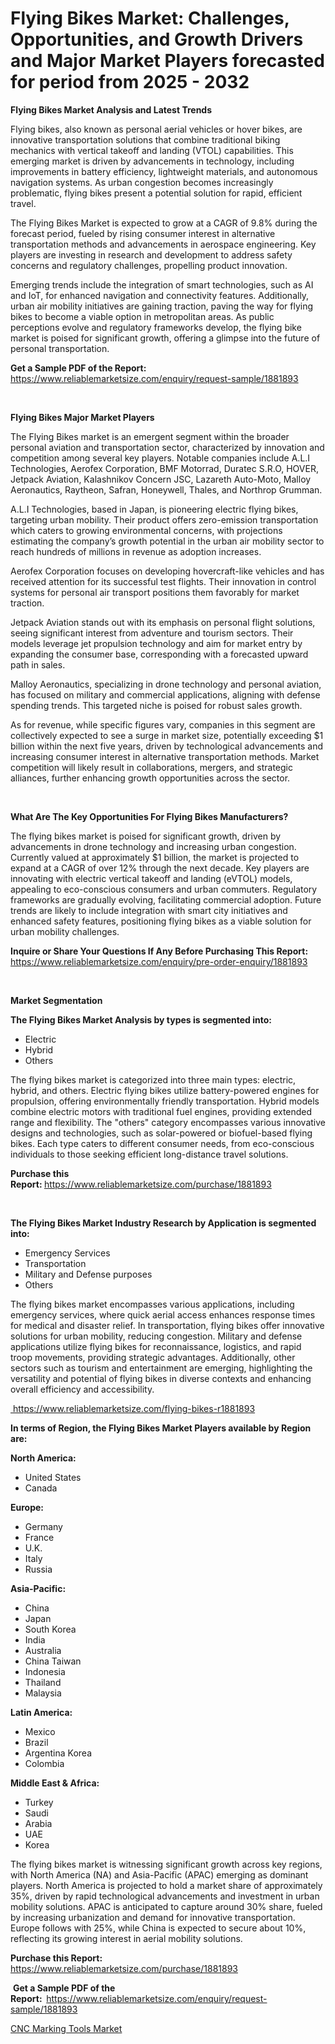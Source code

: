<p><h1>Flying Bikes Market: Challenges, Opportunities, and Growth Drivers and Major Market Players forecasted for period from 2025 - 2032</h1></p><p><strong>Flying Bikes Market Analysis and Latest Trends</strong></p>
<p><p>Flying bikes, also known as personal aerial vehicles or hover bikes, are innovative transportation solutions that combine traditional biking mechanics with vertical takeoff and landing (VTOL) capabilities. This emerging market is driven by advancements in technology, including improvements in battery efficiency, lightweight materials, and autonomous navigation systems. As urban congestion becomes increasingly problematic, flying bikes present a potential solution for rapid, efficient travel.</p><p>The Flying Bikes Market is expected to grow at a CAGR of 9.8% during the forecast period, fueled by rising consumer interest in alternative transportation methods and advancements in aerospace engineering. Key players are investing in research and development to address safety concerns and regulatory challenges, propelling product innovation. </p><p>Emerging trends include the integration of smart technologies, such as AI and IoT, for enhanced navigation and connectivity features. Additionally, urban air mobility initiatives are gaining traction, paving the way for flying bikes to become a viable option in metropolitan areas. As public perceptions evolve and regulatory frameworks develop, the flying bike market is poised for significant growth, offering a glimpse into the future of personal transportation.</p></p>
<p><strong>Get a Sample PDF of the Report:&nbsp;</strong> <a href="https://www.reliablemarketsize.com/enquiry/request-sample/1881893?utm_campaign=2626&utm_medium=2&utm_source=Github&utm_content=ia&utm_term=11042025&utm_id=flying-bikes">https://www.reliablemarketsize.com/enquiry/request-sample/1881893</a></p>
<p>&nbsp;</p>
<p><strong>Flying Bikes Major Market Players</strong></p>
<p><p>The Flying Bikes market is an emergent segment within the broader personal aviation and transportation sector, characterized by innovation and competition among several key players. Notable companies include A.L.I Technologies, Aerofex Corporation, BMF Motorrad, Duratec S.R.O, HOVER, Jetpack Aviation, Kalashnikov Concern JSC, Lazareth Auto-Moto, Malloy Aeronautics, Raytheon, Safran, Honeywell, Thales, and Northrop Grumman.</p><p>A.L.I Technologies, based in Japan, is pioneering electric flying bikes, targeting urban mobility. Their product offers zero-emission transportation which caters to growing environmental concerns, with projections estimating the company’s growth potential in the urban air mobility sector to reach hundreds of millions in revenue as adoption increases.</p><p>Aerofex Corporation focuses on developing hovercraft-like vehicles and has received attention for its successful test flights. Their innovation in control systems for personal air transport positions them favorably for market traction.</p><p>Jetpack Aviation stands out with its emphasis on personal flight solutions, seeing significant interest from adventure and tourism sectors. Their models leverage jet propulsion technology and aim for market entry by expanding the consumer base, corresponding with a forecasted upward path in sales.</p><p>Malloy Aeronautics, specializing in drone technology and personal aviation, has focused on military and commercial applications, aligning with defense spending trends. This targeted niche is poised for robust sales growth.</p><p>As for revenue, while specific figures vary, companies in this segment are collectively expected to see a surge in market size, potentially exceeding $1 billion within the next five years, driven by technological advancements and increasing consumer interest in alternative transportation methods. Market competition will likely result in collaborations, mergers, and strategic alliances, further enhancing growth opportunities across the sector.</p></p>
<p>&nbsp;</p>
<p><strong>What Are The Key Opportunities For Flying Bikes Manufacturers?</strong></p>
<p><p>The flying bikes market is poised for significant growth, driven by advancements in drone technology and increasing urban congestion. Currently valued at approximately $1 billion, the market is projected to expand at a CAGR of over 12% through the next decade. Key players are innovating with electric vertical takeoff and landing (eVTOL) models, appealing to eco-conscious consumers and urban commuters. Regulatory frameworks are gradually evolving, facilitating commercial adoption. Future trends are likely to include integration with smart city initiatives and enhanced safety features, positioning flying bikes as a viable solution for urban mobility challenges.</p></p>
<p><strong>Inquire or Share Your Questions If Any Before Purchasing This Report:</strong> <a href="https://www.reliablemarketsize.com/enquiry/pre-order-enquiry/1881893?utm_campaign=2626&utm_medium=2&utm_source=Github&utm_content=ia&utm_term=11042025&utm_id=flying-bikes">https://www.reliablemarketsize.com/enquiry/pre-order-enquiry/1881893</a></p>
<p>&nbsp;</p>
<p><strong>Market Segmentation</strong></p>
<p><strong>The Flying Bikes Market Analysis by types is segmented into:</strong></p>
<p><ul><li>Electric</li><li>Hybrid</li><li>Others</li></ul></p>
<p><p>The flying bikes market is categorized into three main types: electric, hybrid, and others. Electric flying bikes utilize battery-powered engines for propulsion, offering environmentally friendly transportation. Hybrid models combine electric motors with traditional fuel engines, providing extended range and flexibility. The "others" category encompasses various innovative designs and technologies, such as solar-powered or biofuel-based flying bikes. Each type caters to different consumer needs, from eco-conscious individuals to those seeking efficient long-distance travel solutions.</p></p>
<p><strong>Purchase this Report:&nbsp;</strong><a href="https://www.reliablemarketsize.com/purchase/1881893?utm_campaign=2626&utm_medium=2&utm_source=Github&utm_content=ia&utm_term=11042025&utm_id=flying-bikes">https://www.reliablemarketsize.com/purchase/1881893</a></p>
<p>&nbsp;</p>
<p><strong>The Flying Bikes Market Industry Research by Application is segmented into:</strong></p>
<p><ul><li>Emergency Services</li><li>Transportation</li><li>Military and Defense purposes</li><li>Others</li></ul></p>
<p><p>The flying bikes market encompasses various applications, including emergency services, where quick aerial access enhances response times for medical and disaster relief. In transportation, flying bikes offer innovative solutions for urban mobility, reducing congestion. Military and defense applications utilize flying bikes for reconnaissance, logistics, and rapid troop movements, providing strategic advantages. Additionally, other sectors such as tourism and entertainment are emerging, highlighting the versatility and potential of flying bikes in diverse contexts and enhancing overall efficiency and accessibility.</p></p>
<p><a href="https://www.reliablemarketsize.com/flying-bikes-r1881893?utm_campaign=2626&utm_medium=2&utm_source=Github&utm_content=ia&utm_term=11042025&utm_id=flying-bikes">&nbsp;https://www.reliablemarketsize.com/flying-bikes-r1881893</a></p>
<p><strong>In terms of Region, the Flying Bikes Market Players available by Region are:</strong></p>
<p>
    <p> <strong> North America: </strong>
        <ul>
            <li>United States</li>
            <li>Canada</li>
        </ul>
        </p> 
    <p> <strong> Europe: </strong>
        <ul>
            <li>Germany</li>
            <li>France</li>
            <li>U.K.</li>
            <li>Italy</li>
            <li>Russia</li>
        </ul>
        </p> 
    <p> <strong> Asia-Pacific: </strong>
        <ul>
            <li>China</li>
            <li>Japan</li>
            <li>South Korea</li>
            <li>India</li>
            <li>Australia</li>
            <li>China Taiwan</li>
            <li>Indonesia</li>
            <li>Thailand</li>
            <li>Malaysia</li>
        </ul>
        </p> 
    <p> <strong> Latin America: </strong>
        <ul>
            <li>Mexico</li>
            <li>Brazil</li>
            <li>Argentina Korea</li>
            <li>Colombia</li>
        </ul>
        </p> 
    <p> <strong> Middle East & Africa: </strong>
        <ul>
            <li>Turkey</li>
            <li>Saudi</li>
            <li>Arabia</li>
            <li>UAE</li>
            <li>Korea</li>
        </ul>
    </p>
    </p>
<p><p>The flying bikes market is witnessing significant growth across key regions, with North America (NA) and Asia-Pacific (APAC) emerging as dominant players. North America is projected to hold a market share of approximately 35%, driven by rapid technological advancements and investment in urban mobility solutions. APAC is anticipated to capture around 30% share, fueled by increasing urbanization and demand for innovative transportation. Europe follows with 25%, while China is expected to secure about 10%, reflecting its growing interest in aerial mobility solutions.</p></p>
<p><strong>Purchase this Report: </strong><a href="https://www.reliablemarketsize.com/purchase/1881893?utm_campaign=2626&utm_medium=2&utm_source=Github&utm_content=ia&utm_term=11042025&utm_id=flying-bikes">https://www.reliablemarketsize.com/purchase/1881893</a></p>
<p>&nbsp;<strong>Get a Sample PDF of the Report:&nbsp;&nbsp;</strong><a href="https://www.reliablemarketsize.com/enquiry/request-sample/1881893?utm_campaign=2626&utm_medium=2&utm_source=Github&utm_content=ia&utm_term=11042025&utm_id=flying-bikes">https://www.reliablemarketsize.com/enquiry/request-sample/1881893</a></p>
<p><strong></strong></p>
<p><p><a href="https://github.com/cingozascard/Market-Research-Report-List-1/blob/main/cnc-marking-tools-market.md?utm_campaign=2626&utm_medium=2&utm_source=Github&utm_content=ia&utm_term=11042025&utm_id=flying-bikes">CNC Marking Tools Market</a></p></p>